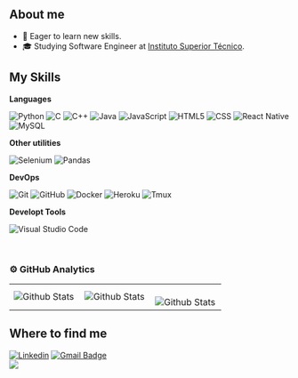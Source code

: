 ## About me

- 🤔 Eager to learn new skills.
- 🎓 Studying Software Engineer at [Instituto Superior Técnico](https://tecnico.ulisboa.pt/).


## My Skills

**Languages**


![Python](https://img.shields.io/badge/-Python-333333?style=flat&logo=python)
![C](https://img.shields.io/badge/-C-333333?style=flat&logo=C%2B%2B&logoColor=00599C)
![C++](https://img.shields.io/badge/-C++-333333?style=flat&logo=C%2B%2B&logoColor=00599C)
![Java](https://img.shields.io/badge/-Java-333333?style=flat&logo=java&logoColor=007396)
![JavaScript](https://img.shields.io/badge/-JavaScript-333333?style=flat&logo=javascript)
![HTML5](https://img.shields.io/badge/-HTML5-333333?style=flat&logo=HTML5)
![CSS](https://img.shields.io/badge/-CSS-333333?style=flat&logo=CSS3&logoColor=1572B6)
![React Native](https://img.shields.io/badge/-React%20Native-333333?style=flat&logo=react)
![MySQL](https://img.shields.io/badge/-MySQL-333333?style=flat&logo=mysql)


**Other utilities**

![Selenium](https://img.shields.io/badge/-Selenium-333333?style=flat&logo=selenium)
![Pandas](https://img.shields.io/badge/-Pandas-333333?style=flat&logo=pandas)



**DevOps**

![Git](https://img.shields.io/badge/-Git-333333?style=flat&logo=git)
![GitHub](https://img.shields.io/badge/-GitHub-333333?style=flat&logo=github)
![Docker](https://img.shields.io/badge/-Docker-333333?style=flat&logo=docker)
![Heroku](https://img.shields.io/badge/-Heroku-333333?style=flat&logo=heroku)
![Tmux](https://img.shields.io/badge/-Tmux-333333?style=flat&logo=tmux)


**Developt Tools**

![Visual Studio Code](https://img.shields.io/badge/-Visual%20Studio%20Code-333333?style=flat&logo=visual-studio-code&logoColor=007ACC)


<br/>

### ⚙️ GitHub Analytics

<table>
  <tr>
    <td>
      <img
        align="left"
        src="https://github-readme-stats.vercel.app/api?username=iribeirocampos&theme=dark&hide_border=false&include_all_commits=true"
        alt="Github Stats"
      />
    </td>
    <td>
      <img
        align="left"
        src="https://github-readme-stats.vercel.app/api/top-langs/?username=iribeirocampos&theme=dark&hide_border=false&include_all_commits=true&count_private=true&layout=compact"
        alt="Github Stats"
      />
    </td>
    <td>
      <br />
      <img
        align="left"
        src="https://github-readme-streak-stats.herokuapp.com/?user=iribeirocampos&theme=dark&hide_border=false"
        alt="Github Stats"
      />
    </td>
  </tr>
</table>

## Where to find me
[![Linkedin](https://img.shields.io/badge/-Iuri_Campos-blue?style=flat-square&logo=Linkedin&logoColor=white&link=https://www.linkedin.com/in/iuri-campos-b2b5a525/)](https://www.linkedin.com/in/iuri-campos-b2b5a525/)
[![Gmail Badge](https://img.shields.io/badge/-iribeirocampos@gmail.com-red?style=flat-square&logo=Gmail&logoColor=white&link=mailto:iribeirocampos@gmail.com)](mailto:iribeirocampos@gmail.com)
<br>
![](https://komarev.com/ghpvc/?username=iribeirocampos&color=006bed)
